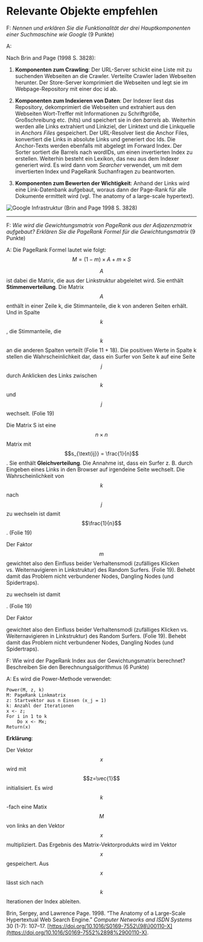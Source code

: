# Relevante Objekte empfehlen

F: _Nennen und erklären Sie die Funktionalität der drei Hauptkomponenten einer Suchmaschine wie Google_ \(9 Punkte\)

A:

Nach Brin and Page (1998 S. 3828):

1.  **Komponenten zum Crawling**: Der URL-Server schickt eine Liste mit
    zu suchenden Webseiten an die Crawler. Verteilte Crawler laden
    Webseiten herunter. Der Store-Server komprimiert die Webseiten und
    legt sie im Webpage-Repository mit einer doc id ab.

2.  **Komponenten zum Indexieren von Daten**: Der Indexer liest das
    Repository, dekomprimiert die Webseiten und extrahiert aus den
    Webseiten Wort-Treffer mit Informationen zu Schriftgröße,
    Großschreibung etc. (hits) und speichert sie in den *barrels* ab.
    Weiterhin werden alle Links extrahiert und Linkziel, der Linktext
    und die Linkquelle in *Anchors Files* gespeichert. Der URL-Resolver
    liest die Anchor Files, konvertiert die Links in absolute Links und
    generiert doc Ids. Die Anchor-Texts werden ebenfalls mit abgelegt im
    Forward Index. Der Sorter sortiert die Barrels nach wordIDs, um
    einen invertierten Index zu erstellen. Weiterhin besteht ein
    Lexikon, das neu aus dem Indexer generiert wird. Es wird dann vom
    *Searcher* verwendet, um mit dem invertierten Index und PageRank
    Suchanfragen zu beantworten.

3.  **Komponenten zum Bewerten der Wichtigkeit**: Anhand der Links wird
    eine Link-Datenbank aufgebaut, woraus dann der Page-Rank für alle
    Dokumente ermittelt wird (vgl. The anatomy of a large-scale
    hypertext).

![Google Infrastruktur (Brin and Page 1998 S.
3828)](../.gitbook/assets/google_infrastructure.jpg)

------------------------------------------------------------------------

F: *Wie wird die Gewichtungsmatrix von PageRank aus der Adjazenzmatrix
aufgebaut? Erklären Sie die PageRank Formel für die Gewichtungsmatrix*
(9 Punkte)

A: Die PageRank Formel lautet wie folgt: $$
M = \left( 1 - m \right) \times A + m \times S
$$

$$A$$ ist dabei die Matrix, die aus der Linkstruktur abgeleitet wird.
Sie enthält **Stimmenverteilung**. Die Matrix $$A$$ enthält in einer
Zeile k, die Stimmanteile, die k von anderen Seiten erhält. Und in
Spalte $$k$$, die Stimmanteile, die $$k$$ an die anderen Spalten
verteilt (Folie 11 + 18). Die positiven Werte in Spalte k stellen die
Wahrscheinlichkeit dar, dass ein Surfer von Seite k auf eine Seite $$j$$
durch Anklicken des Links zwischen $$k$$ und $$j$$ wechselt. (Folie 19)

Die Matrix S ist eine $$n \times n$$ Matrix mit
$$s_{\text{ij}} = \frac{1}{n}$$. Sie enthält **Gleichverteilung**. Die
Annahme ist, dass ein Surfer z. B. durch Eingeben eines Links in den
Browser auf irgendeine Seite wechselt. Die Wahrscheinlichkeit von $$k$$
nach $$j$$ zu wechseln ist damit $$\frac{1}{n}$$. (Folie 19)

Der Faktor $$m$$ gewichtet also den Einfluss beider Verhaltensmodi
(zufälliges Klicken vs. Weiternavigieren in Linkstruktur) des Random
Surfers. (Folie 19). Behebt damit das Problem nicht verbundener Nodes,
Dangling Nodes (und Spidertraps).

zu wechseln ist damit

. \(Folie 19\)

Der Faktor

gewichtet also den Einfluss beider Verhaltensmodi \(zufälliges Klicken vs. Weiternavigieren in Linkstruktur\) des Random Surfers. \(Folie 19\). Behebt damit das Problem nicht verbundener Nodes, Dangling Nodes \(und Spidertraps\).

F: Wie wird der PageRank Index aus der Gewichtungsmatrix berechnet? Beschreiben Sie den Berechnungsalgorithmus \(6 Punkte\)

A: Es wird die Power-Methode verwendet:

```text
Power(M, z, k)
M: PageRank Linkmatrix
z: Startvektor aus n Einsen (x_j = 1)
k: Anzahl der Iterationen
x <- z;
For i in 1 to k
    Do x <- Mx;
Return(x)
```

**Erklärung**:

Der Vektor $$x$$ wird mit $$z=\vec{1}$$ initialisiert. Es wird
$$k$$-fach eine Matix $$M$$ von links an den Vektor $$x$$ multipliziert.
Das Ergebnis des Matrix-Vektorprodukts wird im Vektor $$x$$ gespeichert.
Aus $$x$$ lässt sich nach $$k$$ Iterationen der Index ableiten.

Brin, Sergey, and Lawrence Page. 1998. “The Anatomy of a Large-Scale Hypertextual Web Search Engine.” _Computer Networks and ISDN Systems_ 30 \(1-7\): 107–17. [https://doi.org/10.1016/S0169-7552\(98\)00110-X](https://doi.org/10.1016/S0169-7552%2898%2900110-X).

